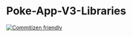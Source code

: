 # Poke-App-V3-Libraries
[![Commitizen friendly](https://img.shields.io/badge/commitizen-friendly-brightgreen.svg)](http://commitizen.github.io/cz-cli/)
